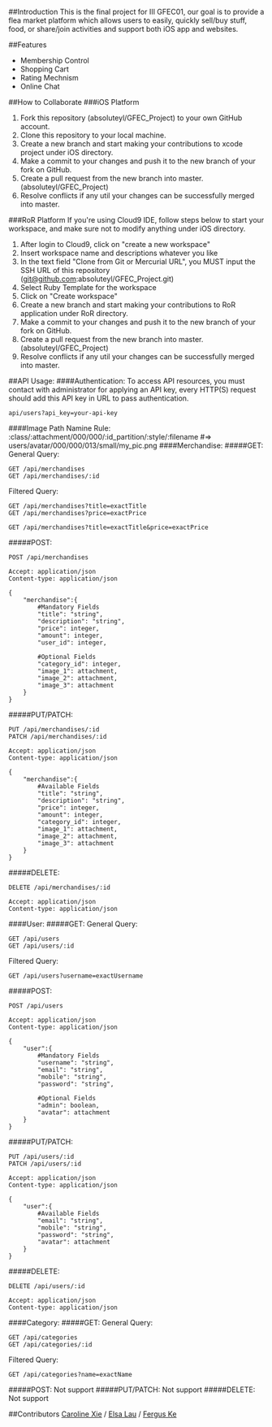 ##Introduction
  This is the final project for III GFEC01, our goal is to provide a flea market platform which allows users to easily, quickly sell/buy stuff, food, or share/join activities and support both iOS app and websites.

##Features
 * Membership Control
 * Shopping Cart
 * Rating Mechnism
 * Online Chat


##How to Collaborate
###iOS Platform

 1. Fork this repository (absoluteyl/GFEC_Project) to your own GitHub account.
 2. Clone this repository to your local machine.
 3. Create a new branch and start making your contributions to xcode project under iOS directory.
 4. Make a commit to your changes and push it to the new branch of your fork on GitHub.
 5. Create a pull request from the new branch into master. (absoluteyl/GFEC_Project)
 6. Resolve conflicts if any util your changes can be successfully merged into master.

###RoR Platform
If you're using Cloud9 IDE, follow steps below to start your workspace, and make sure not to modify anything under iOS directory.

 1. After login to Cloud9, click on "create a new workspace"
 2. Insert workspace name and descriptions whatever you like
 3. In the text field "Clone from Git or Mercurial URL", you MUST input the SSH URL of this repository (git@github.com:absoluteyl/GFEC_Project.git)
 4. Select Ruby Template for the workspace
 5. Click on "Create workspace"
 6. Create a new branch and start making your contributions to RoR application under RoR directory.
 7. Make a commit to your changes and push it to the new branch of your fork on GitHub.
 8. Create a pull request from the new branch into master. (absoluteyl/GFEC_Project)
 9. Resolve conflicts if any util your changes can be successfully merged into master.

##API Usage:
####Authentication:
To access API resources, you must contact with administrator for applying an API key,
every HTTP(S) request should add this API key in URL to pass authentication.

    api/users?api_key=your-api-key
    
####Image Path Namine Rule:
    :class/:attachment/000/000/:id_partition/:style/:filename
    #=> users/avatar/000/000/013/small/my_pic.png
####Merchandise:
#####GET:
General Query:
    
    GET /api/merchandises
    GET /api/merchandises/:id

Filtered Query:
    
    GET /api/merchandises?title=exactTitle
    GET /api/merchandises?price=exactPrice
    
    GET /api/merchandises?title=exactTitle&price=exactPrice
#####POST:
    
    POST /api/merchandises
    
    Accept: application/json
    Content-type: application/json
    
    {
        "merchandise":{
            #Mandatory Fields
            "title": "string",
            "description": "string",
            "price": integer,
            "amount": integer,
            "user_id": integer,
            
            #Optional Fields
            "category_id": integer,
            "image_1": attachment,
            "image_2": attachment,
            "image_3": attachment
        }
    }
    
#####PUT/PATCH:
    
    PUT /api/merchandises/:id
    PATCH /api/merchandises/:id
    
    Accept: application/json
    Content-type: application/json
    
    {
        "merchandise":{
            #Available Fields
            "title": "string",
            "description": "string",
            "price": integer,
            "amount": integer,
            "category_id": integer,
            "image_1": attachment,
            "image_2": attachment,
            "image_3": attachment
        }
    }
    
#####DELETE:
    
    DELETE /api/merchandises/:id
    
    Accept: application/json
    Content-type: application/json
    
####User:
#####GET:
General Query:
    
    GET /api/users
    GET /api/users/:id

Filtered Query:
    
    GET /api/users?username=exactUsername
    
#####POST:
    
    POST /api/users
    
    Accept: application/json
    Content-type: application/json
    
    {
        "user":{
            #Mandatory Fields
            "username": "string",
            "email": "string",
            "mobile": "string",
            "password": "string",
            
            #Optional Fields
            "admin": boolean,
            "avatar": attachment
        }
    }
    
#####PUT/PATCH:
    
    PUT /api/users/:id
    PATCH /api/users/:id
    
    Accept: application/json
    Content-type: application/json
    
    {
        "user":{
            #Available Fields
            "email": "string",
            "mobile": "string",
            "password": "string",
            "avatar": attachment
        }
    }
    
#####DELETE:
    
    DELETE /api/users/:id
    
    Accept: application/json
    Content-type: application/json
    
####Category:
#####GET:
General Query:
    
    GET /api/categories
    GET /api/categories/:id

Filtered Query:
    
    GET /api/categories?name=exactName
    
#####POST:
Not support
#####PUT/PATCH:
Not support
#####DELETE:
Not support
<br />

##Contributors
[Caroline Xie](https://github.com/kyujyokei) /
[Elsa Lau](https://github.com/absoluteyl) /
[Fergus Ke](https://github.com/KeJingTai) 